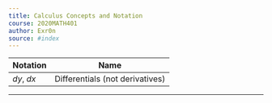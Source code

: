 ```yaml
---
title: Calculus Concepts and Notation
course: 2020MATH401
author: Exr0n
source: #index
---
```


| Notation | Name |
|----------|------|
$dy$, $dx$ | Differentials (not derivatives)

---